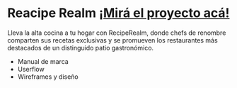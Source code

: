 <!DOCTYPE html>
<html lang = "en">
<head>
<meta charset = "UTF-8">
<meta name="viewport" content= "width-device-width, initial-scale-1.0">
</head>

<body>
<h1> Reacipe Realm  <a href="https://recipe-realm-delta.vercel.app/">¡Mirá el proyecto acá!</a></h1> 
<p>Lleva la alta cocina a tu hogar con RecipeRealm, donde chefs de renombre comparten sus recetas exclusivas y se promueven los restaurantes más destacados de un distinguido patio gastronómico.</p> 
<ul>  
  <li>Manual de marca</li>
  <li>Userflow</li>
  <li>Wireframes y diseño</li>
</ul>


</body>
